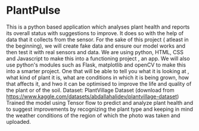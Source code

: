 # PlantPulse
This is a python based application which analyses plant health and reports its overall status with suggestions to improve. It does so with the help of data that it collects from the sensor. For the sake of this project ( atleast in the beginning), we will create fake data and ensure our model works and then test it with real sensors and data. 
We are using python, HTML, CSS and Javascript to make this into a functioning project , an app. We will also use python's modules such as Flask, matplotlib and openCV to make this into a smarter project. One that will be able to tell you what it is looking at , what kind of plant it is, what are conditions in which it is being grown, how that affects it, and hwo it can be optimised to improve the life and quality of the plant or of the soil.
Dataset: PlantVillage Dataset (download from https://www.kaggle.com/datasets/abdallahalidev/plantvillage-dataset)
Trained the model using Tensor flow to predict and analyze plant health and to suggest improvements by recognizing the plant type and keeping in mind the weather conditions of the region of which the photo was taken and uploaded.
